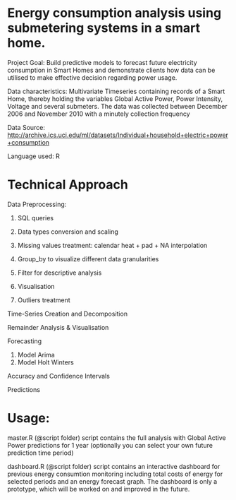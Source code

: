 # Energy consumption analysis using submetering systems in a smart home.

Project Goal: Build predictive models to forecast future electricity consumption in Smart Homes and demonstrate clients how data can be utilised to make effective decision regarding power usage.

Data characteristics: Multivariate Timeseries containing records of a Smart Home, thereby holding the variables Global Active Power, Power Intensity, Voltage and several submeters. The data was collected between December 2006 and November 2010 with a minutely collection frequency

Data Source: http://archive.ics.uci.edu/ml/datasets/Individual+household+electric+power+consumption

Language used: R

# Technical Approach

Data Preprocessing:

1. SQL queries

2. Data types conversion and scaling

3. Missing values treatment: calendar heat + pad + NA interpolation

4. Group_by to visualize different data granularities

5. Filter for descriptive analysis

6. Visualisation

7. Outliers treatment

Time-Series Creation and Decomposition

Remainder Analysis & Visualisation

Forecasting

1. Model Arima
2. Model Holt Winters

Accuracy and Confidence Intervals

Predictions

# Usage:
master.R (@script folder) script contains the full analysis with Global Active Power predictions for 1 year (optionally you can select your own future prediction time period)

dashboard.R (@script folder) script contains an interactive dashboard for previous energy consumtion monitoring including total costs of energy for selected periods and an energy forecast graph. The dashboard is only a prototype, which will be worked on and improved in the future.
